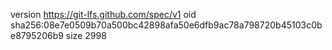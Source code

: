 version https://git-lfs.github.com/spec/v1
oid sha256:08e7e0509b70a500bc42898afa50e6dfb9ac78a798720b45103c0be8795206b9
size 2998
